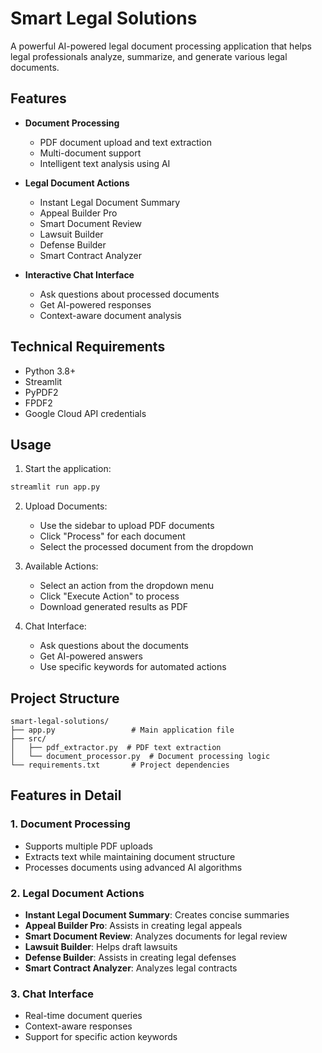 # Smart Legal Solutions

A powerful AI-powered legal document processing application that helps legal professionals analyze, summarize, and generate various legal documents.

## Features

- **Document Processing**
  - PDF document upload and text extraction
  - Multi-document support
  - Intelligent text analysis using AI

- **Legal Document Actions**
  - Instant Legal Document Summary
  - Appeal Builder Pro
  - Smart Document Review
  - Lawsuit Builder
  - Defense Builder
  - Smart Contract Analyzer

- **Interactive Chat Interface**
  - Ask questions about processed documents
  - Get AI-powered responses
  - Context-aware document analysis

## Technical Requirements

- Python 3.8+
- Streamlit
- PyPDF2
- FPDF2
- Google Cloud API credentials



## Usage

1. Start the application:
```bash
streamlit run app.py
```

2. Upload Documents:
   - Use the sidebar to upload PDF documents
   - Click "Process" for each document
   - Select the processed document from the dropdown

3. Available Actions:
   - Select an action from the dropdown menu
   - Click "Execute Action" to process
   - Download generated results as PDF

4. Chat Interface:
   - Ask questions about the documents
   - Get AI-powered answers
   - Use specific keywords for automated actions

## Project Structure

```
smart-legal-solutions/
├── app.py                 # Main application file
├── src/
│   ├── pdf_extractor.py  # PDF text extraction
│   └── document_processor.py  # Document processing logic
└── requirements.txt       # Project dependencies
```

## Features in Detail

### 1. Document Processing
- Supports multiple PDF uploads
- Extracts text while maintaining document structure
- Processes documents using advanced AI algorithms

### 2. Legal Document Actions
- **Instant Legal Document Summary**: Creates concise summaries
- **Appeal Builder Pro**: Assists in creating legal appeals
- **Smart Document Review**: Analyzes documents for legal review
- **Lawsuit Builder**: Helps draft lawsuits
- **Defense Builder**: Assists in creating legal defenses
- **Smart Contract Analyzer**: Analyzes legal contracts

### 3. Chat Interface
- Real-time document queries
- Context-aware responses
- Support for specific action keywords


